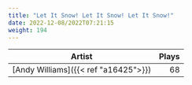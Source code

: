 ```yaml
---
title: "Let It Snow! Let It Snow! Let It Snow!"
date: 2022-12-08/2022T07:21:15
weight: 194
---
```




 Artist | Plays 
----- | -----:
[Andy Williams]({{< ref "a16425">}}) | 68
